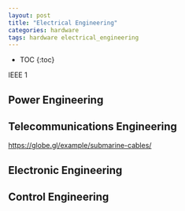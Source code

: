 ```yaml
---
layout: post
title: "Electrical Engineering"
categories: hardware
tags: hardware electrical_engineering
---
```


* TOC
{:toc}

IEEE 1

## Power Engineering



## Telecommunications Engineering

https://globe.gl/example/submarine-cables/



## Electronic Engineering



## Control Engineering


